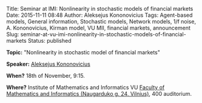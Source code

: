 Title: Seminar at IMI: Nonlinearity in stochastic models of financial markets
Date: 2015-11-11 08:48
Author: Aleksejus Kononovicius
Tags: Agent-based models, General information, Stochastic models, Network models, 1/f noise, A. Kononovicius, Kirman model, VU MII, financial markets, announcement
Slug: seminar-at-vu-imi-nonlinearity-in-stochastic-models-of-financial-markets
Status: published

**Topic:** "Nonlinearity in stochastic model of financial markets"

**Speaker:** [Aleksejus Kononovicius](https://kononovicius.lt/)

**When?** 18th of November, 9:15.

**Where?** Institute of Mathematics and Informatics VU [Faculty of
Mathematics and Informatics (Naugarduko g. 24,
Vilnius)](https://www.mif.vu.lt/), 400 auditorium.

